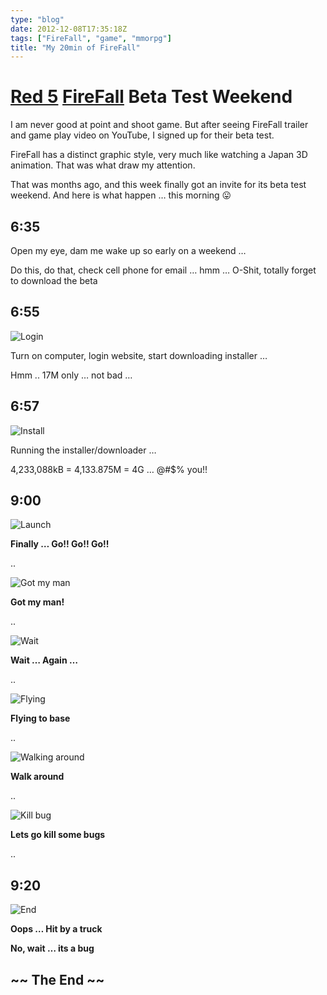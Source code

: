 ```yaml
---
type: "blog"
date: 2012-12-08T17:35:18Z
tags: ["FireFall", "game", "mmorpg"]
title: "My 20min of FireFall"
---
```

<!--more-->

# [Red 5](http://www.red5studios.com/) [FireFall](http://www.firefallthegame.com/) Beta Test Weekend

I am never good at point and shoot game. But after seeing FireFall trailer and game play video on YouTube, I signed up for their beta test.

FireFall has a distinct graphic style, very much like watching a Japan 3D animation. That was what draw my attention.

That was months ago, and this week finally got an invite for its beta test weekend. And here is what happen … this morning 😛

## 6:35

Open my eye, dam me wake up so early on a weekend …

Do this, do that, check cell phone for email … hmm … O-Shit, totally forget to download the beta

## 6:55

![Login](https://i0.wp.com/farm9.staticflickr.com/8213/8254173691_8fdceb3cfa.jpg?resize=500%2C463 "Website Login")

Turn on computer, login website, start downloading installer …

Hmm .. 17M only … not bad …

## 6:57

![Install](https://i2.wp.com/farm9.staticflickr.com/8499/8254173621_c16e92a10b.jpg?resize=500%2C270 "Download and Insalling")

Running the installer/downloader …

4,233,088kB = 4,133.875M = 4G … @#$% you!!

## 9:00

![Launch](https://i2.wp.com/farm9.staticflickr.com/8073/8255246904_2dfbce4c77.jpg?resize=500%2C344 "Launch")

**Finally … Go!! Go!! Go!!**

..

![Got my man](https://i1.wp.com/farm9.staticflickr.com/8503/8255246714_d8d6a379f6.jpg?resize=500%2C304 "Got my man")

**Got my man!**

..

![Wait](https://i1.wp.com/farm9.staticflickr.com/8504/8254173125_e073d6ea15.jpg?resize=500%2C304 "Wait")

**Wait … Again …**

..

![Flying](https://i1.wp.com/farm9.staticflickr.com/8350/8255246316_f24325fe00.jpg?resize=500%2C303 "Flying")

**Flying to base**

..

![Walking around](https://i1.wp.com/farm9.staticflickr.com/8362/8255246186_07416e52f0.jpg?resize=500%2C313 "walk around")

**Walk around**

..

![Kill bug](https://i1.wp.com/farm9.staticflickr.com/8073/8254174081_f6af300cc3.jpg?resize=500%2C313 "kill bug")

**Lets go kill some bugs**

..

## 9:20

![End](https://i0.wp.com/farm9.staticflickr.com/8342/8255247222_5cd8325d06.jpg?resize=500%2C313 "The End")

**Oops … Hit by a truck**

**No, wait … its a bug**

## ~\~ The End ~\~
